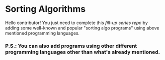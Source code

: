 # Sorting Algorithms
Hello contributor! You just need to complete this _fill-up series repo_ by adding some well-known and popular "sorting algo programs" using above mentioned programming languages.

### P.S.: You can also add programs using other different programming languages other than what's already mentioned.